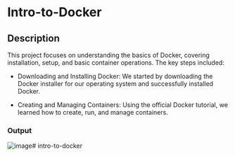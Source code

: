 # Intro-to-Docker

## Description
This project focuses on understanding the basics of Docker, covering installation, setup, and basic container operations. The key steps included:

- Downloading and Installing Docker: We started by downloading the Docker installer for our operating system and successfully installed Docker.

- Creating and Managing Containers: Using the official Docker tutorial, we learned how to create, run, and manage containers.

### Output
![image](https://github.com/user-attachments/assets/377594cd-fd80-4e31-b320-a411450e93b0)# intro-to-docker
